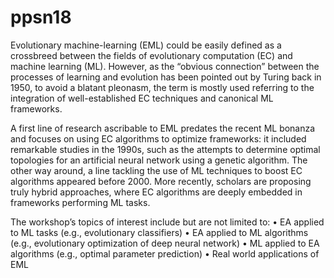 # ppsn18
Evolutionary machine-learning (EML) could be easily defined as a crossbreed
between the fields of evolutionary computation (EC) and machine learning (ML).
However, as the “obvious connection” between the processes of learning and
evolution has been pointed out by Turing back in 1950, to avoid a blatant
pleonasm, the term is mostly used referring to the integration of well-established
EC techniques and canonical ML frameworks.

A first line of research ascribable to EML predates the recent ML bonanza and
focuses on using EC algorithms to optimize frameworks: it included remarkable
studies in the 1990s, such as the attempts to determine optimal topologies for
an artificial neural network using a genetic algorithm. The other way around, a
line tackling the use of ML techniques to boost EC algorithms appeared before
2000. More recently, scholars are proposing truly hybrid approaches, where EC
algorithms are deeply embedded in frameworks performing ML tasks.

The workshop’s topics of interest include but are not limited to:
• EA applied to ML tasks (e.g., evolutionary classifiers)
• EA applied to ML algorithms (e.g., evolutionary optimization of deep
neural network)
• ML applied to EA algorithms (e.g., optimal parameter prediction)
• Real world applications of EML
